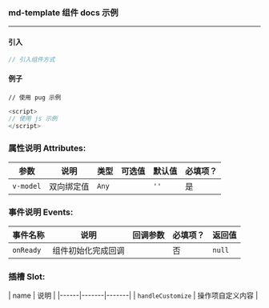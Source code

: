 ### md-template 组件 docs 示例

------

#### 引入
```js
// 引入组件方式
```

#### 例子

```pug
// 使用 pug 示例
```
```js
<script>
// 使用 js 示例
</script>
```

### 属性说明 Attributes:
| 参数 | 说明 | 类型 | 可选值 | 默认值 | 必填项？ |
|------|-------|---------|-------|--------|--------|
| `v-model` | 双向绑定值 | `Any` | | `''` | 是 |

### 事件说明 Events:
| 事件名称 | 说明 | 回调参数 | 必填项？ | 返回值 |
|------|-------|---------|-------|-------|
| `onReady` | 组件初始化完成回调 | | 否 | `null` |

### 插槽 Slot:
| name | 说明 |
|------|-------|-------|
| `handleCustomize` | 操作项自定义内容 |
